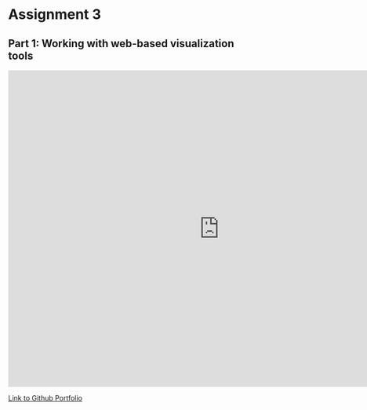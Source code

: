 # Assignment 3

## Part 1: Working with web-based visualization tools

<iframe src="https://data.oecd.org/chart/5CRg" width="860" height="645" style="border: 0" mozallowfullscreen="true" webkitallowfullscreen="true" allowfullscreen="true"><a href="https://data.oecd.org/chart/5CRg" target="_blank">OECD Chart: General government debt, Total, % of GDP, Annual, 2015</a></iframe>

[Link to Github Portfolio](/README.md)
